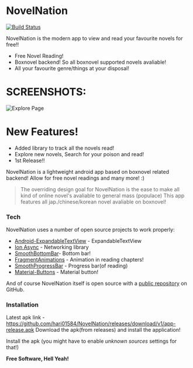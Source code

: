 # NovelNation
[![Build Status](https://travis-ci.org/joemccann/dillinger.svg?branch=master)]()

NovelNation is the modern app to view and read your favourite novels for free!!
  - Free Novel Reading!
  - Boxnovel backend! So all boxnovel supported novels avaliable!
  - All your favourite genre/things at your disposal!

# SCREENSHOTS:
![Explore Page](https://lh3.googleusercontent.com/vsGj6YxSKwliqCG4b4yJp7kH28ybGKXD_37I_6BSvFJNmzlt_IUNhVL9O2z7atiy00o)

# New Features!

  - Added library to track all the novels read!
  - Explore new novels, Search for your poison and read!
  - 1st Release!!


NovelNation is a lightweight android app based on boxnovel related backend! Allow for free novel readings and many more! :)

> The overriding design goal for NovelNation
> is the ease to make all kind of online
> novel's avaliable to general mass (populace)
> This app features all jap./chinese/korean
> novel avaliable on boxnovel!

### Tech

NovelNation uses a number of open source projects to work properly:

* [Android-ExpandableTextView](https://github.com/Blogcat/Android-ExpandableTextView) - ExpandableTextView
* [Ion Async](https://github.com/koush/ion) - Networking library
* [SmoothBottomBar](https://github.com/ibrahimsn98/SmoothBottomBar)- Bottom bar!
* [FragmentAnimations](https://github.com/kakajika/FragmentAnimations) - Animation in reading chapters!
* [SmoothProgressBar](https://github.com/castorflex/SmoothProgressBar) - Progress bar(of reading)
* [Material-Buttons](https://github.com/fabriciorod/material-buttons) - Material button!

And of course NovelNation itself is open source with a [public repository](https://github.com/hari01584/NovelNation)
 on GitHub.

### Installation
Latest apk link - https://github.com/hari01584/NovelNation/releases/download/v1/app-release.apk
Download the apk(from releases) and install the application!

Install the apk (you might have to enable *unknown sources* settings for that!)

**Free Software, Hell Yeah!**
